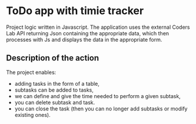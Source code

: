 # ToDo app with timie tracker
Project logic written in Javascript. The application uses the external Coders Lab API returning Json containing the appropriate data, which then processes with Js and displays the data in the appropriate form.

## Description of the action
The project enables:
- adding tasks in the form of a table,
- subtasks can be added to tasks,
- we can define and give the time needed to perform a given subtask,
- you can delete subtask and task.
- you can close the task (then you can no longer add subtasks or modify existing ones).
